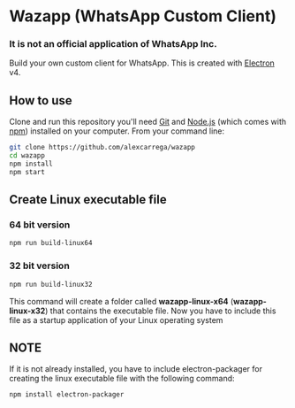 # Wazapp (WhatsApp Custom Client)

### **It is not an official application of WhatsApp Inc.**

Build your own custom client for WhatsApp.
This is created with [Electron](https://electronjs.org/) v4.

## How to use

Clone and run this repository you'll need [Git](https://git-scm.com) and [Node.js](https://nodejs.org/en/download/) (which comes with [npm](http://npmjs.com)) installed on your computer. From your command line:

```bash
git clone https://github.com/alexcarrega/wazapp
cd wazapp
npm install
npm start
```

## Create Linux executable file

### 64 bit version

```bash
npm run build-linux64
```

### 32 bit version

```bash
npm run build-linux32
```

This command will create a folder called **wazapp-linux-x64** (**wazapp-linux-x32**) that contains the executable file. Now you have to include this file as a startup application of your Linux operating system 

## NOTE

If it is not already installed, you have to include electron-packager for creating the linux executable file with the following command: 

```bash
npm install electron-packager
```

